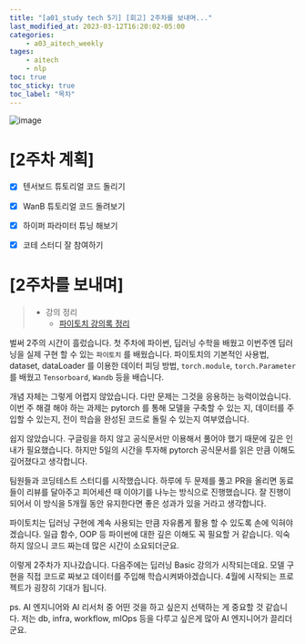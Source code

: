 ```yaml
---
title: "[a01_study tech 5기] [회고] 2주차를 보내며..."
last_modified_at: 2023-03-12T16:20:02-05:00
categories:
    - a03_aitech_weekly
tages:
    - aitech
    - nlp
toc: true
toc_sticky: true
toc_label: "목차"
---
```





![image](../../../image/aitech.png)



# [2주차 계획]
- [X] 텐서보드 튜토리얼 코드 돌리기
- [X] WanB 튜토리얼 코드 돌려보기
- [X] 하이퍼 파라미터 튜닝 해보기 
- [X] 코테 스터디 잘 참여하기 


 
# [2주차를 보내며]

>  * 강의 정리
>    * [파이토치 강의록 정리](https://yunjinchoidev.github.io/aitech_knowledge/post-pytorch/)


벌써 2주의 시간이 흘렀습니다. 첫 주차에 파이썬, 딥러닝 수학을 배웠고 이번주엔 딥러닝을 실제 구현 할 수 있는 `파이토치` 를 배웠습니다. 파이토치의 기본적인 사용법, dataset, dataLoader 를 이용한 데이터 피딩 방법, `torch.module`, `torch.Parameter` 를 배웠고 `Tensorboard`, `Wandb` 등을 배습니다.

개념 자체는 그렇게 어렵지 않았습니다. 다만 문제는 그것을 응용하는 능력이었습니다. 이번 주 해결 해야 하는 과제는 pytorch 를 통해 모델을 구축할 수 있는 지, 데이터를 주입할 수 있는지, 전이 학습을 완성된 코드로 돌릴 수 있는지 여부였습니다.

쉽지 않았습니다. 구글링을 하지 않고 공식문서만 이용해서 풀어야 했기 때문에 깊은 인내가 필요했습니다. 하지만 5일의 시간을 투자해 pytorch 공식문서를 읽은 만큼 이해도 깊어졌다고 생각합니다.

팀원들과 코딩테스트 스터디를 시작했습니다. 하루에 두 문제를 풀고 PR을 올리면 동료들이 리뷰를 달아주고 피어세션 때 이야기를 나누는 방식으로 진행했습니다. 잘 진행이 되어서 이 방식을 5개월 동안 유지한다면 좋은 성과가 있을 거라고 생각합니다.

파이토치는 딥러닝 구현에 계속 사용되는 만큼 자유롭게 활용 할 수 있도록 손에 익혀야겠습니다. 일급 함수, OOP 등 파이썬에 대한 깊은 이해도 꼭 필요할 거 같습니다. 익숙하지 않으니 코드 짜는데 많은 시간이 소요되더군요.

이렇게 2주차가 지나갔습니다. 다음주에는 딥러닝 Basic 강의가 시작되는데요. 모델 구현을 직접 코드로 짜보고 데이터를 주입해 학습시켜봐야겠습니다. 4월에 시작되는 프로젝트가 굉장히 기대가 됩니다.

ps. AI 엔지니어와 AI 리서처 중 어떤 것을 하고 싶은지 선택하는 게 중요할 것 같습니다. 
저는 db, infra, workflow, mlOps 등을 다루고 싶은게 많아 AI 엔지니어가 끌리더군요. 
